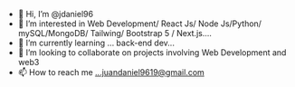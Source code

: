 - 👋 Hi, I’m @jdaniel96
- 👀 I’m interested in Web Development/ React Js/ Node Js/Python/ mySQL/MongoDB/ Tailwing/ Bootstrap 5 / Next.js....
- 🌱 I’m currently learning ... back-end dev...
- 💞️ I’m looking to collaborate on projects involving Web Development and web3
- 📫 How to reach me ...juandaniel9619@gmail.com

<!---
jdaniel96/jdaniel96 is a ✨ special ✨ repository because its `README.md` (this file) appears on your GitHub profile.
You can click the Preview link to take a look at your changes.
--->
